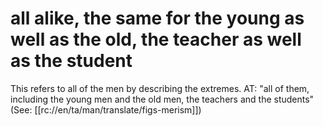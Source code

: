 # all alike, the same for the young as well as the old, the teacher as well as the student

This refers to all of the men by describing the extremes. AT: "all of them, including the young men and the old men, the teachers and the students" (See: [[rc://en/ta/man/translate/figs-merism]])

